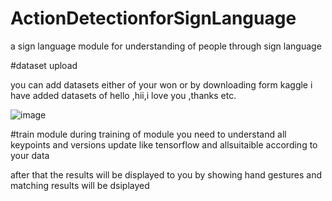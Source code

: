 # ActionDetectionforSignLanguage
a sign language module for understanding of people through sign language 


#dataset upload

you can add datasets either of your won or by downloading form kaggle 
i have added datasets of hello ,hii,i love you ,thanks etc.

![image](https://github.com/user-attachments/assets/d730c7b8-6f1d-48ed-8f42-0c62c5ce7f71)


#train module
during training of module you need to understand all keypoints and versions update like tensorflow and allsuitaible according to your data

after that the results will be displayed to you by showing hand gestures and matching results will be dsiplayed 


